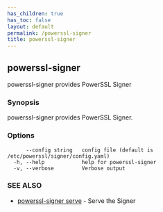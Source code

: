 ```yaml
---
has_children: true
has_toc: false
layout: default
permalink: /powerssl-signer
title: powerssl-signer
---
```

## powerssl-signer

powerssl-signer provides PowerSSL Signer

### Synopsis

powerssl-signer provides PowerSSL Signer.

### Options

```
      --config string   config file (default is /etc/powerssl/signer/config.yaml)
  -h, --help            help for powerssl-signer
  -v, --verbose         Verbose output
```

### SEE ALSO

* [powerssl-signer serve](/powerssl-signer/serve)	 - Serve the Signer
